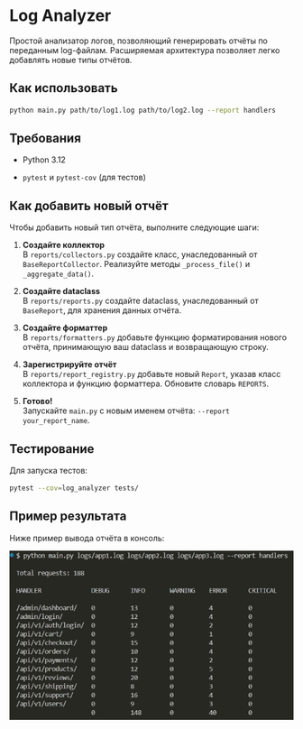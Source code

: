 # Log Analyzer

Простой анализатор логов, позволяющий генерировать отчёты по переданным log-файлам. Расширяемая архитектура позволяет легко добавлять новые типы отчётов.

## Как использовать

```bash
python main.py path/to/log1.log path/to/log2.log --report handlers
```

## Требования

- Python 3.12

- `pytest` и `pytest-cov` (для тестов)



## Как добавить новый отчёт

Чтобы добавить новый тип отчёта, выполните следующие шаги:

1. **Создайте коллектор**<br />
    В `reports/collectors.py` создайте класс, унаследованный от `BaseReportCollector`. Реализуйте методы `_process_file()` и `_aggregate_data()`.

2. **Создайте dataclass**<br />
    В `reports/reports.py` создайте dataclass, унаследованный от `BaseReport`, для хранения данных отчёта.

3. **Создайте форматтер**<br />
    В `reports/formatters.py` добавьте функцию форматирования нового отчёта, принимающую ваш dataclass и возвращающую строку.

4. **Зарегистрируйте отчёт**<br />
    В `reports/report_registry.py` добавьте новый `Report`, указав класс коллектора и функцию форматтера. Обновите словарь `REPORTS`.

5. **Готово!**<br />
    Запускайте `main.py` с новым именем отчёта: `--report your_report_name`.



## Тестирование

Для запуска тестов:

```bash
pytest --cov=log_analyzer tests/
```

## Пример результата

Ниже пример вывода отчёта в консоль:

![Пример отчёта](log_analyzer_result.png)
